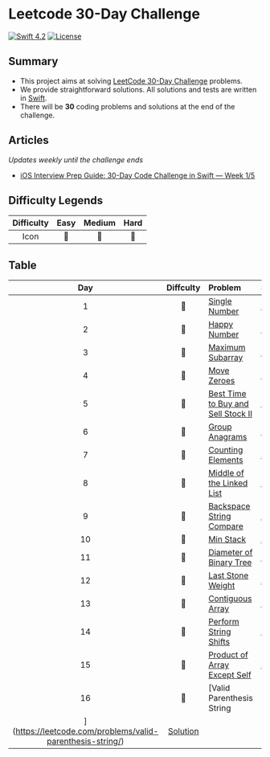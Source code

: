 # Leetcode 30-Day Challenge

[![Swift 4.2](https://img.shields.io/badge/Swift-5.0-orange.svg?style=flat)](https://developer.apple.com/swift/)  [![License](https://img.shields.io/github/license/mashape/apistatus.svg)](https://github.com/twho/LeetCode-Swift/blob/master/LICENSE)

## Summary
- This project aims at solving [LeetCode 30-Day Challenge](https://leetcode.com/explore/featured/card/30-day-leetcoding-challenge/) problems. 
- We provide straightforward solutions. All solutions and tests are written in [Swift](https://developer.apple.com/swift/).
- There will be **30** coding problems and solutions at the end of the challenge. 

## Articles 
*Updates weekly until the challenge ends*
- [iOS Interview Prep Guide: 30-Day Code Challenge in Swift — Week 1/5](https://medium.com/@twho/ios-interview-prep-guide-30-day-code-challenge-in-swift-week-1-5-7198c6a1477a)

## Difficulty Legends
| Difficulty | Easy | Medium | Hard |
|:--: | :--: | :--: |  :--: |
| Icon | 📗 | 📙 | 📕 |

## Table
| Day | Diffculty | Problem | Solution |
|:--:| :--: | :-- | -- |
| 1 |📗|[Single Number](https://leetcode.com/problems/single-number/) | [Solution](https://github.com/twho/leetcode-30-day-challenge-swift/blob/master/LeetCodeChallenge/LeetCodeChallenge/Week1/SolutionDay1.swift)|
| 2 |📗| [Happy Number](https://leetcode.com/problems/happy-number/) | [Solution](https://github.com/twho/leetcode-30-day-challenge-swift/blob/master/LeetCodeChallenge/LeetCodeChallenge/Week1/SolutionDay2.swift)|
| 3 |📗| [Maximum Subarray](https://leetcode.com/problems/maximum-subarray/) | [Solution](https://github.com/twho/leetcode-30-day-challenge-swift/blob/master/LeetCodeChallenge/LeetCodeChallenge/Week1/SolutionDay3.swift)|
| 4 |📗| [Move Zeroes](https://leetcode.com/problems/move-zeroes/) | [Solution](https://github.com/twho/leetcode-30-day-challenge-swift/blob/master/LeetCodeChallenge/LeetCodeChallenge/Week1/SolutionDay4.swift)|
| 5 |📗| [Best Time to Buy and Sell Stock II](https://leetcode.com/problems/best-time-to-buy-and-sell-stock-ii/) | [Solution](https://github.com/twho/leetcode-30-day-challenge-swift/blob/master/LeetCodeChallenge/LeetCodeChallenge/Week1/SolutionDay5.swift)|
| 6 |📙| [Group Anagrams](https://leetcode.com/problems/group-anagrams/) | [Solution](https://github.com/twho/leetcode-30-day-challenge-swift/blob/master/LeetCodeChallenge/LeetCodeChallenge/Week1/SolutionDay6.swift)|
| 7 |📗| [Counting Elements](https://leetcode.com/explore/featured/card/30-day-leetcoding-challenge/528/week-1/3289/) | [Solution](https://github.com/twho/leetcode-30-day-challenge-swift/blob/master/LeetCodeChallenge/LeetCodeChallenge/Week1/SolutionDay7.swift)|
| 8 |📗| [Middle of the Linked List](https://leetcode.com/problems/middle-of-the-linked-list/) | [Solution](https://github.com/twho/leetcode-30-day-challenge-swift/blob/master/LeetCodeChallenge/LeetCodeChallenge/Week2/SolutionDay8.swift)|
| 9 |📗| [Backspace String Compare](https://leetcode.com/problems/backspace-string-compare/) | [Solution](https://github.com/twho/leetcode-30-day-challenge-swift/blob/master/LeetCodeChallenge/LeetCodeChallenge/Week2/SolutionDay9.swift)|
| 10 |📗| [Min Stack](https://leetcode.com/problems/min-stack/) | [Solution](https://github.com/twho/leetcode-30-day-challenge-swift/blob/master/LeetCodeChallenge/LeetCodeChallenge/Week2/SolutionDay10.swift)|
| 11 |📗| [Diameter of Binary Tree](https://leetcode.com/problems/diameter-of-binary-tree/) | [Solution](https://github.com/twho/leetcode-30-day-challenge-swift/blob/master/LeetCodeChallenge/LeetCodeChallenge/Week2/SolutionDay11.swift)|
| 12 |📗| [Last Stone Weight](https://leetcode.com/problems/last-stone-weight/) | [Solution](https://github.com/twho/leetcode-30-day-challenge-swift/blob/master/LeetCodeChallenge/LeetCodeChallenge/Week2/SolutionDay12.swift)|
| 13 |📙| [Contiguous Array](https://leetcode.com/problems/contiguous-array/) | [Solution](https://github.com/twho/leetcode-30-day-challenge-swift/blob/master/LeetCodeChallenge/LeetCodeChallenge/Week2/SolutionDay13.swift)|
| 14 |📗| [Perform String Shifts](https://leetcode.com/explore/featured/card/30-day-leetcoding-challenge/529/week-2/3299/) | [Solution](https://github.com/twho/leetcode-30-day-challenge-swift/blob/master/LeetCodeChallenge/LeetCodeChallenge/Week2/SolutionDay14.swift)|
| 15 |📙| [Product of Array Except Self](https://leetcode.com/problems/product-of-array-except-self/) | [Solution](https://github.com/twho/leetcode-30-day-challenge-swift/blob/master/LeetCodeChallenge/LeetCodeChallenge/Week3/SolutionDay15.swift)|
| 16 |📙| [Valid Parenthesis String
](https://leetcode.com/problems/valid-parenthesis-string/) | [Solution](https://github.com/twho/leetcode-30-day-challenge-swift/blob/master/LeetCodeChallenge/LeetCodeChallenge/Week3/SolutionDay16.swift)|
